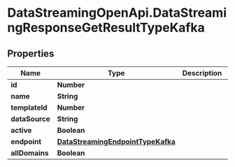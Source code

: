 # DataStreamingOpenApi.DataStreamingResponseGetResultTypeKafka

## Properties

Name | Type | Description | Notes
------------ | ------------- | ------------- | -------------
**id** | **Number** |  | [optional] 
**name** | **String** |  | [optional] 
**templateId** | **Number** |  | [optional] 
**dataSource** | **String** |  | [optional] 
**active** | **Boolean** |  | [optional] 
**endpoint** | [**DataStreamingEndpointTypeKafka**](DataStreamingEndpointTypeKafka.md) |  | [optional] 
**allDomains** | **Boolean** |  | [optional] 


